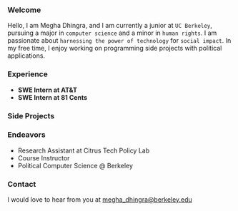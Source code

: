 


### Welcome

Hello, I am Megha Dhingra, and I am currently a junior at `UC Berkeley`, pursuing a major in `computer science` and a minor in `human rights`. I am passionate about `harnessing the power of technology` for `social impact`. In my free time, I enjoy working on programming side projects with political applications. 

### Experience
- **SWE Intern at AT&T**
- **SWE Intern at 81 Cents**


### Side Projects

### Endeavors
 - Research Assistant at Citrus Tech Policy Lab
 - Course Instructor
 - Political Computer Science @ Berkeley
 
 
### Contact
I would love to hear from you at megha_dhingra@berkeley.edu


